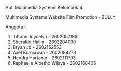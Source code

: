 AoL Multimedia Systems Kelompok 4

Multimedia Systems Website Film Promotion - BULLY

Anggota :
1. Tiffany Joycelyn - 2602057186
2. Sheraldo Halim - 2602204090
3. Bryan Jo - 2602152553
4. Axel Kurniawan - 2602084773
5. Hendra Hartanto - 2602111793
6. Raphaelle Albetho Wijaya - 2602168406
